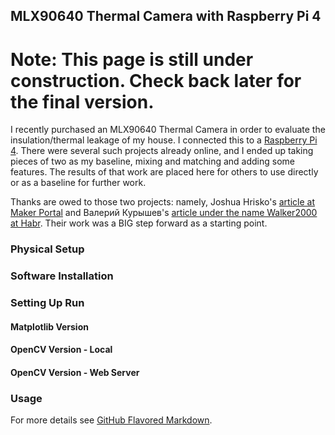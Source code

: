 ## MLX90640 Thermal Camera with Raspberry Pi 4

# Note: This page is still under construction. Check back later for the final version.

I recently purchased an MLX90640 Thermal Camera in order to evaluate the insulation/thermal leakage of my house. I connected this to a [Raspberry Pi 4](https://www.raspberrypi.org/products/raspberry-pi-4-model-b/). There were several such projects already online, and I ended up taking pieces of two as my baseline, mixing and matching and adding some features. The results of that work are placed here for others to use directly or as a baseline for further work.

Thanks are owed to those two projects: namely, Joshua Hrisko's [article at Maker Portal](https://makersportal.com/blog/2020/6/8/high-resolution-thermal-camera-with-raspberry-pi-and-mlx90640) and Валерий Курышев's [article under the name Walker2000 at Habr](https://habr.com/en/post/441050/). Their work was a BIG step forward as a starting point.

### Physical Setup

### Software Installation

### Setting Up Run

#### Matplotlib Version

#### OpenCV Version - Local

#### OpenCV Version - Web Server

### Usage



For more details see [GitHub Flavored Markdown](https://guides.github.com/features/mastering-markdown/).
